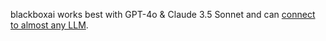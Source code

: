 blackboxai works best with GPT-4o & Claude 3.5 Sonnet and can 
[connect to almost any LLM](https://blackbox.ai/docs/llms.html).

